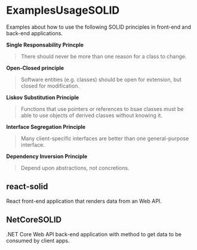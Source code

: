 # ExamplesUsageSOLID
Examples about how to use the following SOLID principles in front-end and back-end applications.

**Single Responsability Princple**

> There should never be more than one reason for a class to change.

**Open-Closed principle**

> Software entities (e.g. classes) should be open for extension, but closed for modification.

**Liskov Substitution Principle**

> Functions that use pointers or references to bsae classes must be able to use objects of derived classes without knowing it.

**Interface Segregation Principle**

> Many client-specific interfaces are better than one general-purpose interface.

**Dependency Inversion Principle**

> Depend upon abstractions, not concretions.

## react-solid

React front-end application that renders data from an Web API.

## NetCoreSOLID

.NET Core Web API back-end application with method to get data to be consumed by client apps.
